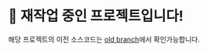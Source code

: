 # 🚧 재작업 중인 프로젝트입니다!

해당 프로젝트의 이전 소스코드는 [old branch](https://github.com/HyeokjaeLee/webtoon-hub/tree/old)에서 확인가능합니다.
